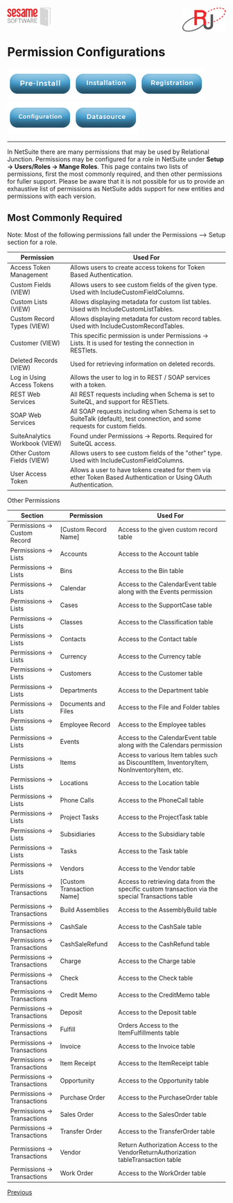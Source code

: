 <img  src="../../images/SesameSoftwareLogo-2020Final.png" width="100"><img align=right src="../../images/RJOrbitLogo-2021Final.png" width="100">


# Permission Configurations

[![Pre-Installation](../../images/Button_PreInstall.png)](../../README.md)[![Installation](../../images/Button_Installation.png)](../../guides/installguide.md)[![Registration](../../images/Button_Registration.png)](../../guides/RegistrationGuide.md)[![Configuration](../../images/Button_Configuration.png)](../../guides/configurationGuide.md)[![Datasource](../../images/Button_Datasource.png)](../README.md)

---

In NetSuite there are many permissions that may be used by Relational Junction. Permissions may be configured for a role in NetSuite under **Setup &rarr; Users/Roles &rarr; Mange Roles**. This page contains two lists of permissions, first the most commonly required, and then other permissions for fuller support. Please be aware that it is not possible for us to provide an exhaustive list of permissions as NetSuite adds support for new entities and permissions with each version.

## Most Commonly Required
Note: Most of the following permissions fall under the Permissions --> Setup section for a role.

|Permission | Used For|
|---|---
|Access Token Management|Allows users to create access tokens for Token Based Authentication.|
|Custom <type> Fields (VIEW)|	Allows users to see custom fields of the given type. Used with IncludeCustomFieldColumns.|
|Custom Lists (VIEW)|	Allows displaying metadata for custom list tables. Used with IncludeCustomListTables.|
|Custom Record Types (VIEW)|	Allows displaying metadata for custom record tables. Used with IncludeCustomRecordTables.|
|Customer (VIEW)|	This specific permission is under Permissions &rarr; Lists. It is used for testing the connection in RESTlets.|
|Deleted Records (VIEW)|	Used for retrieving information on deleted records.|
|Log in Using Access Tokens|	Allows the user to log in to REST / SOAP services with a token.|
|REST Web Services|	All REST requests including when Schema is set to SuiteQL, and support for RESTlets.|
|SOAP Web Services|	All SOAP requests including when Schema is set to SuiteTalk (default), test connection, and some requests for custom fields.|
|SuiteAnalytics Workbook (VIEW)|	Found under Permissions -> Reports. Required for SuiteQL access.|
|Other Custom Fields (VIEW)|	Allows users to see custom fields of the "other" type. Used with IncludeCustomFieldColumns.|
|User Access Token|	Allows a user to have tokens created for them via ether Token Based Authentication or Using OAuth Authentication.|

Other Permissions

|Section|Permission|Used For|
|---|---|---|
|Permissions &rarr; Custom Record|	[Custom Record Name]|	Access to the given custom record table|
|Permissions &rarr; Lists|	Accounts|	Access to the Account table	|
|Permissions &rarr; Lists|	Bins|	Access to the Bin table	|
|Permissions &rarr; Lists|	Calendar|	Access to the CalendarEvent table along with the Events permission|
|Permissions &rarr; Lists|	Cases|	Access to the SupportCase table	|
|Permissions &rarr; Lists|	Classes|	Access to the Classification table|
|Permissions &rarr; Lists|	Contacts|	Access to the Contact table	|
|Permissions &rarr; Lists|	Currency|	Access to the Currency table|
|Permissions &rarr; Lists|	Customers|	Access to the Customer table|
|Permissions &rarr; Lists|	Departments|	Access to the Department table|
|Permissions &rarr; Lists|	Documents and Files|	Access to the File and Folder tables|
|Permissions &rarr; Lists|	Employee Record|	Access to the Employee tables|
|Permissions &rarr; Lists|	Events|	Access to the CalendarEvent table along with the Calendars permission|
|Permissions &rarr; Lists|	Items|	Access to various Item tables such as DiscountItem, InventoryItem, NonInventoryItem, etc.|
|Permissions &rarr; Lists|	Locations|	Access to the Location table|
|Permissions &rarr; Lists|	Phone Calls|Access to the PhoneCall table|
|Permissions &rarr; Lists|	Project Tasks|	Access to the ProjectTask table|
|Permissions &rarr; Lists|	Subsidiaries|	Access to the Subsidiary table|
|Permissions &rarr; Lists|	Tasks|	Access to the Task table|
|Permissions &rarr; Lists|	Vendors|	Access to the Vendor table|
|Permissions &rarr; Transactions|	[Custom Transaction Name]|	Access to retrieving data from the specific custom transaction via the special Transactions table|
|Permissions &rarr; Transactions|	Build Assemblies|	Access to the AssemblyBuild table	|
|Permissions &rarr; Transactions|	CashSale|	Access to the CashSale table|
|Permissions &rarr; Transactions|	CashSaleRefund|	Access to the CashRefund table|
|Permissions &rarr; Transactions|	Charge|	Access to the Charge table|
|Permissions &rarr; Transactions|	Check|	Access to the Check table|
|Permissions &rarr; Transactions|	Credit Memo|	Access to the CreditMemo table|
|Permissions &rarr; Transactions|	Deposit|	Access to the Deposit table	|
|Permissions &rarr; Transactions|	Fulfill| Orders	Access to the ItemFulfillments table|
|Permissions &rarr; Transactions|	Invoice|	Access to the Invoice table|
|Permissions &rarr; Transactions|	Item Receipt|	Access to the ItemReceipt table	|
|Permissions &rarr; Transactions|	Opportunity|	Access to the Opportunity table|
|Permissions &rarr; Transactions|	Purchase Order|	Access to the PurchaseOrder table|
|Permissions &rarr; Transactions|	Sales Order|	Access to the SalesOrder table|
|Permissions &rarr; Transactions|	Transfer Order|	Access to the TransferOrder table|
|Permissions &rarr; Transactions|	Vendor| Return Authorization	Access to the VendorReturnAuthorization tableTransaction table|
|Permissions &rarr; Transactions|	Work Order|	Access to the WorkOrder table|

[Previous](../netsuite.md)